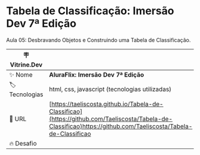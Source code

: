 # Tabela de Classificação: Imersão Dev 7ª Edição

Aula 05: Desbravando Objetos e Construindo uma Tabela de Classificação.

| :placard: Vitrine.Dev |     |
| -------------  | --- |
| :sparkles: Nome        | **AluraFlix: Imersão Dev 7ª Edição**
| :label: Tecnologias | html, css, javascript (tecnologias utilizadas)
| :rocket: URL         | [https://taeliscosta.github.io/Tabela-de-Classificao](https://github.com/Taeliscosta/Tabela-de-Classificao)https://github.com/Taeliscosta/Tabela-de-Classificao
| :fire: Desafio     | 
